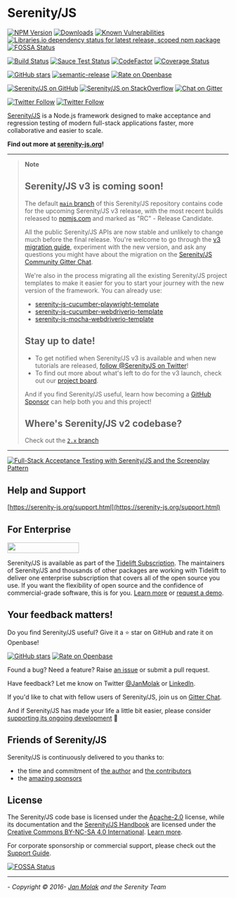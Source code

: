 # Serenity/JS
[![NPM Version](https://badge.fury.io/js/%40serenity-js%2Fcore.svg)](https://badge.fury.io/js/%40serenity-js%2Fcore)
[![Downloads](https://img.shields.io/npm/dm/@serenity-js/core.svg)](https://npm-stat.com/charts.html?package=@serenity-js/core)
[![Known Vulnerabilities](https://snyk.io/test/github/serenity-js/serenity-js/badge.svg)](https://snyk.io/test/github/serenity-js/serenity-js)
[![Libraries.io dependency status for latest release, scoped npm package](https://img.shields.io/librariesio/release/npm/@serenity-js/core)](https://libraries.io/npm/@serenity-js%2Fcore)
[![FOSSA Status](https://app.fossa.com/api/projects/git%2Bgithub.com%2Fserenity-js%2Fserenity-js.svg?type=shield)](https://app.fossa.com/projects/git%2Bgithub.com%2Fserenity-js%2Fserenity-js?ref=badge_shield)

[![Build Status](https://github.com/serenity-js/serenity-js/workflows/Release%20Pipeline/badge.svg)](https://github.com/serenity-js/serenity-js/actions)
[![Sauce Test Status](https://saucelabs.com/buildstatus/jan-molak)](https://app.saucelabs.com/u/jan-molak)
[![CodeFactor](https://www.codefactor.io/repository/github/serenity-js/serenity-js/badge)](https://www.codefactor.io/repository/github/serenity-js/serenity-js)
[![Coverage Status](https://coveralls.io/repos/github/serenity-js/serenity-js/badge.svg?branch=main)](https://coveralls.io/github/serenity-js/serenity-js?branch=main)

[![GitHub stars](https://img.shields.io/github/stars/serenity-js/serenity-js)](https://github.com/serenity-js/serenity-js)
[![semantic-release](https://img.shields.io/badge/%20%20%F0%9F%93%A6%F0%9F%9A%80-semantic--release-e10079.svg)](https://github.com/semantic-release/semantic-release)
[![Rate on Openbase](https://badges.openbase.io/js/rating/@serenity-js/core.svg)](https://openbase.io/js/@serenity-js/core?utm_source=embedded&utm_medium=badge&utm_campaign=rate-badge)

[![Serenity/JS on GitHub](https://img.shields.io/badge/github-serenity--js-yellow?logo=github)](https://github.com/serenity-js/serenity-js)
[![Serenity/JS on StackOverflow](https://img.shields.io/badge/stackoverflow-serenity--js-important?logo=stackoverflow)](https://stackoverflow.com/questions/tagged/serenity-js)
[![Chat on Gitter](https://badges.gitter.im/serenity-js/Lobby.svg)](https://gitter.im/serenity-js/Lobby)

[![Twitter Follow](https://img.shields.io/twitter/follow/SerenityJS?style=social)](https://twitter.com/@SerenityJS)
[![Twitter Follow](https://img.shields.io/twitter/follow/JanMolak?style=social)](https://twitter.com/@JanMolak)

[Serenity/JS](https://serenity-js.org) is a Node.js framework designed to make acceptance and regression testing
of modern full-stack applications faster, more collaborative and easier to scale.

**Find out more at [serenity-js.org](https://serenity-js.org)!**

---

> **Note** 
> 
> ## Serenity/JS v3 is coming soon!
>
> The default [`main` branch](https://github.com/serenity-js/serenity-js/tree/main) of this Serenity/JS repository contains code for the upcoming Serenity/JS v3 release, with the most recent builds released to [npmjs.com](https://www.npmjs.com/package/@serenity-js/core) and marked as "RC" - Release Candidate.
>
> All the public Serenity/JS APIs are now stable and unlikely to change much before the final release. You're welcome to go through the [v3 migration guide](https://serenity-js.org/handbook/release-notes/serenity-js-3.html), experiment with the new version, and ask any questions you might have about the migration on the [Serenity/JS Community Gitter Chat](https://gitter.im/serenity-js/Lobby).
> 
> We're also in the process migrating all the existing Serenity/JS project templates to make it easier for you to start your journey with the new version of the framework. You can already use:
> - [serenity-js-cucumber-playwright-template](https://github.com/serenity-js/serenity-js-cucumber-playwright-template/tree/main)
> - [serenity-js-cucumber-webdriverio-template](https://github.com/serenity-js/serenity-js-cucumber-webdriverio-template/tree/main)
> - [serenity-js-mocha-webdriverio-template](https://github.com/serenity-js/serenity-js-mocha-webdriverio-template/tree/main)
>
> ## Stay up to date!
> 
> - To get notified when Serenity/JS v3 is available and when new tutorials are released, [follow @SerenityJS on Twitter](https://twitter.com/SerenityJS)!
> - To find out more about what's left to do for the v3 launch, check out our [project board](https://github.com/serenity-js/serenity-js/milestone/1).
> 
> And if you find Serenity/JS useful, learn how becoming a [GitHub Sponsor](https://github.com/sponsors/serenity-js) can help both you and this project!
>
> ## Where's Serenity/JS v2 codebase?
> Check out the [`2.x` branch](https://github.com/serenity-js/serenity-js/tree/2.x)

---

[![Full-Stack Acceptance Testing with Serenity/JS and the Screenplay Pattern](https://img.youtube.com/vi/djPMf-n93Rw/0.jpg)](https://www.youtube.com/watch?v=djPMf-n93Rw)

## Help and Support

[https://serenity-js.org/support.html](https://serenity-js.org/support.html)

## For Enterprise

<a href="https://tidelift.com/subscription/pkg/npm-.serenity-js-core?utm_source=npm-.serenity-js-core&utm_medium=referral&utm_campaign=enterprise&utm_term=repo" target="_blank"><img width="163" height="24" src="https://cdn2.hubspot.net/hubfs/4008838/website/logos/logos_for_download/Tidelift_primary-logo.png" class="tidelift-logo" /></a>

Serenity/JS is available as part of the [Tidelift Subscription](https://tidelift.com/subscription/pkg/npm-.serenity-js-core?utm_source=npm-.serenity-js-core&utm_medium=referral&utm_campaign=enterprise&utm_term=repo). The maintainers of Serenity/JS and thousands of other packages are working with Tidelift to deliver one enterprise subscription that covers all of the open source you use. If you want the flexibility of open source and the confidence of commercial-grade software, this is for you. [Learn more](https://tidelift.com/subscription/pkg/npm-.serenity-js-core?utm_source=npm-.serenity-js-core&utm_medium=referral&utm_campaign=enterprise&utm_term=repo) or [request a demo](https://tidelift.com/subscription/request-a-demo?utm_source=npm-.serenity-js-core&utm_medium=referral&utm_campaign=enterprise).

## Your feedback matters!

Do you find Serenity/JS useful? Give it a ⭐ star on GitHub and rate it on Openbase!

[![GitHub stars](https://img.shields.io/github/stars/serenity-js/serenity-js)](https://github.com/serenity-js/serenity-js) [![Rate on Openbase](https://badges.openbase.io/js/rating/@serenity-js/core.svg)](https://openbase.io/js/@serenity-js/core?utm_source=embedded&utm_medium=badge&utm_campaign=rate-badge)

Found a bug? Need a feature? Raise [an issue](https://github.com/serenity-js/serenity-js/issues?state=open)
or submit a pull request.

Have feedback? Let me know on Twitter [@JanMolak](https://twitter.com/JanMolak) or [LinkedIn](https://www.linkedin.com/in/janmolak/).

If you'd like to chat with fellow users of Serenity/JS, join us on [Gitter Chat](https://gitter.im/serenity-js/Lobby).

And if Serenity/JS has made your life a little bit easier, please consider [supporting its ongoing development](https://github.com/sponsors/serenity-js) 🙇

## Friends of Serenity/JS

Serenity/JS is continuously delivered to you thanks to:
* the time and commitment of [the author](https://janmolak.com/) and [the contributors](https://github.com/serenity-js/serenity-js/graphs/contributors)
* the [amazing sponsors](https://serenity-js.org/community/sponsors.html)

## License

The Serenity/JS code base is licensed under the [Apache-2.0](LICENSE.md) license, 
while its documentation and the [Serenity/JS Handbook](https://serenity-js.org/handbook/) are licensed under the [Creative Commons BY-NC-SA 4.0 International](https://creativecommons.org/licenses/by-nc-sa/4.0/). [Learn more](https://serenity-js.org/license.html).

For corporate sponsorship or commercial support, please check out the [Support Guide](https://serenity-js.org/support.html).

[![FOSSA Status](https://app.fossa.io/api/projects/git%2Bgithub.com%2Fserenity-js%2Fserenity-js.svg?type=large)](https://app.fossa.io/projects/git%2Bgithub.com%2F2Fserenity-js%2Fserenity-js?ref=badge_large)

----

_- Copyright &copy; 2016- [Jan Molak](https://janmolak.com) and the Serenity Team_
